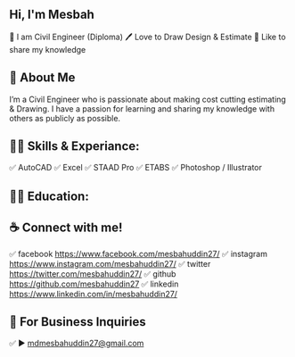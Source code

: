 ## Hi, I'm Mesbah
👑 I am Civil Engineer (Diploma)
🖊️ Love to Draw Design & Estimate
🎤 Like to share my knowledge

## 🚀 About Me
I’m a Civil Engineer who is passionate about making cost cutting estimating & Drawing. I have a passion for learning and sharing my knowledge with others as publicly as possible.

## 👨‍💻 Skills & Experiance:
✅ AutoCAD
✅ Excel
✅ STAAD Pro
✅ ETABS
✅ Photoshop / Illustrator

## 👨‍💻 Education:


## ☕ Connect with me!
✅ facebook   https://www.facebook.com/mesbahuddin27/
✅ instagram  https://www.instagram.com/mesbahuddin27/
✅ twitter    https://twitter.com/mesbahuddin27/
✅ github     https://github.com/mesbahuddin27
✅ linkedin   https://www.linkedin.com/in/mesbahuddin27/

## 📧 For Business Inquiries
✅ ► mdmesbahuddin27@gmail.com

